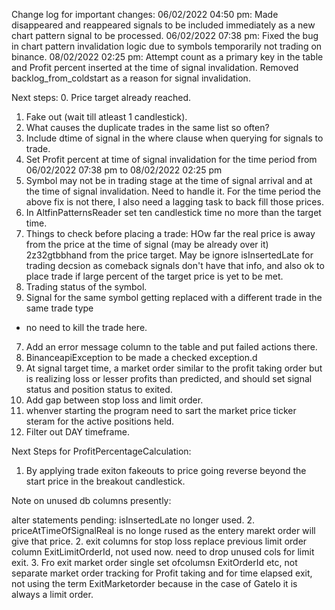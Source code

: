 Change log for important changes:
06/02/2022 04:50 pm: Made disappeared and reappeared signals to be included immediately as a new chart pattern signal to be processed.
06/02/2022 07:38 pm: Fixed the bug in chart pattern invalidation logic due to symbols temporarily not trading on binance.
08/02/2022 02:25 pm: Attempt count as a primary key in the table and Profit percent inserted 
at the time of signal invalidation. Removed backlog_from_coldstart as a reason for signal 
invalidation. 

Next steps:
0. Price target already reached.
1. Fake out (wait till atleast 1 candlestick).
2. What causes the duplicate trades in the same list so often?
3. Include dtime of signal in the where clause when querying for signals to trade.
4. Set Profit percent at time of signal invalidation for the time period from
06/02/2022 07:38 pm to 08/02/2022 02:25 pm
5. Symbol may not be in trading stage at the time of signal arrival and at the time of signal 
invalidation. Need to handle it.
For the time period the above fix is not there, I also need a lagging task to back fill those prices.
6. In AltfinPatternsReader set ten candlestick time no more than the target time.
7. Things to check before placing a trade:
    HOw far the real price is away from the price at the time of signal (may be already over it)
        2z32gtbbhand from the price target.
    May be ignore isInsertedLate for trading decsion as comeback signals don't have that info, and
        also ok to place trade if large percent of the target price is yet to be met.
8. Trading status of the symbol.
9. Signal for the same symbol getting replaced with a different trade in the same trade type
- no need to kill the trade here.
7. Add an error message column to the table and put failed actions there.
8. BinanceapiException to be made a checked exception.d
9. At signal target time, a market order similar to the profit taking order but is realizing loss or lesser profits than
predicted, and should set signal status and position status to exited.
10. Add gap between stop loss and limit order.
11. whenver starting the program need to sart the market price ticker steram for the active positions held.
12. Filter out DAY timeframe.

Next Steps for ProfitPercentageCalculation:
1. By applying trade exiton fakeouts to price going reverse beyond the start price in the breakout candlestick.

Note on unused db columns presently:

alter statements pending:
isInsertedLate no longer used.
2. priceAtTimeOfSignalReal is no longe rused as the entery marekt order will give that price.
2. exit columns for stop loss replace previous limit order column ExitLimitOrderId, not used now. need to drop unused cols for limit exit.
3. Fro exit market order single set ofcolumsn ExitOrderId etc, not separate market order tracking for Profit taking and
   for time elapsed exit, not using the term ExitMarketorder because in the case of GateIo it is always a limit order.
